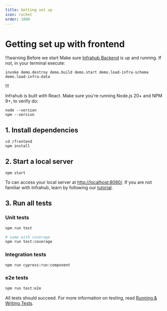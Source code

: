 ```yaml
---
title: Getting set up
icon: rocket
order: 1000
---
```

# Getting set up with frontend

!!!warning Before we start
Make sure [Infrahub Backend](../backend.md) is up and running. If not, in your terminal execute:

```shell
invoke demo.destroy demo.build demo.start demo.load-infra-schema demo.load-infra-data
```

!!!

Infrahub is built with React. Make sure you're running Node.js 20+ and NPM 9+, to verify do:

```shell
node --version
npm --version
```

## 1. Install dependencies

```shell
cd /frontend
npm install
```

## 2. Start a local server

```shell
npm start
```

To can access your local server at [http://localhost:8080/](http://localhost:8080/). If you are not familiar with Infrahub, learn by following our [tutorial](/tutorials/getting-started/).

## 3. Run all tests

### Unit tests

```sh
npm run test

# same with coverage
npm run test:coverage
```

### Integration tests

```sh
npm run cypress:run:component
```

### e2e tests

```sh
npm run test:e2e
```

All tests should succeed. For more information on testing, read [Running & Writing Tests](testing-guidelines.md).

